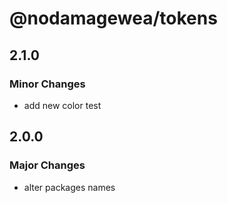 # @nodamagewea/tokens

## 2.1.0

### Minor Changes

- add new color test

## 2.0.0

### Major Changes

- alter packages names
